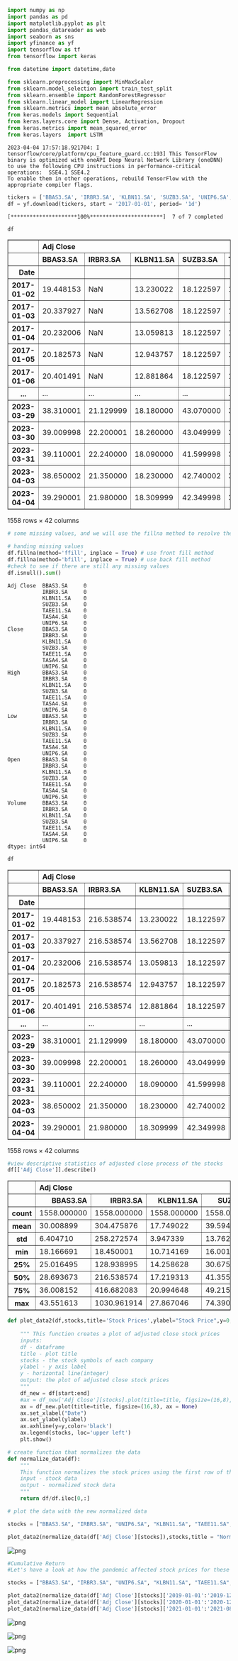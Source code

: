 ```python
import numpy as np
import pandas as pd
import matplotlib.pyplot as plt
import pandas_datareader as web
import seaborn as sns
import yfinance as yf
import tensorflow as tf
from tensorflow import keras

from datetime import datetime,date

from sklearn.preprocessing import MinMaxScaler
from sklearn.model_selection import train_test_split
from sklearn.ensemble import RandomForestRegressor
from sklearn.linear_model import LinearRegression
from sklearn.metrics import mean_absolute_error
from keras.models import Sequential
from keras.layers.core import Dense, Activation, Dropout
from keras.metrics import mean_squared_error
from keras.layers  import LSTM
```

    2023-04-04 17:57:18.921704: I tensorflow/core/platform/cpu_feature_guard.cc:193] This TensorFlow binary is optimized with oneAPI Deep Neural Network Library (oneDNN) to use the following CPU instructions in performance-critical operations:  SSE4.1 SSE4.2
    To enable them in other operations, rebuild TensorFlow with the appropriate compiler flags.



```python
tickers = ['BBAS3.SA', 'IRBR3.SA', 'KLBN11.SA', 'SUZB3.SA', 'UNIP6.SA', 'TASA4.SA', 'TAEE11.SA']
df = yf.download(tickers, start = '2017-01-01', period= '1d')
```

    [*********************100%***********************]  7 of 7 completed



```python
df

```




<div>
<style scoped>
    .dataframe tbody tr th:only-of-type {
        vertical-align: middle;
    }

    .dataframe tbody tr th {
        vertical-align: top;
    }

    .dataframe thead tr th {
        text-align: left;
    }

    .dataframe thead tr:last-of-type th {
        text-align: right;
    }
</style>
<table border="1" class="dataframe">
  <thead>
    <tr>
      <th></th>
      <th colspan="7" halign="left">Adj Close</th>
      <th colspan="3" halign="left">Close</th>
      <th>...</th>
      <th colspan="3" halign="left">Open</th>
      <th colspan="7" halign="left">Volume</th>
    </tr>
    <tr>
      <th></th>
      <th>BBAS3.SA</th>
      <th>IRBR3.SA</th>
      <th>KLBN11.SA</th>
      <th>SUZB3.SA</th>
      <th>TAEE11.SA</th>
      <th>TASA4.SA</th>
      <th>UNIP6.SA</th>
      <th>BBAS3.SA</th>
      <th>IRBR3.SA</th>
      <th>KLBN11.SA</th>
      <th>...</th>
      <th>TAEE11.SA</th>
      <th>TASA4.SA</th>
      <th>UNIP6.SA</th>
      <th>BBAS3.SA</th>
      <th>IRBR3.SA</th>
      <th>KLBN11.SA</th>
      <th>SUZB3.SA</th>
      <th>TAEE11.SA</th>
      <th>TASA4.SA</th>
      <th>UNIP6.SA</th>
    </tr>
    <tr>
      <th>Date</th>
      <th></th>
      <th></th>
      <th></th>
      <th></th>
      <th></th>
      <th></th>
      <th></th>
      <th></th>
      <th></th>
      <th></th>
      <th></th>
      <th></th>
      <th></th>
      <th></th>
      <th></th>
      <th></th>
      <th></th>
      <th></th>
      <th></th>
      <th></th>
      <th></th>
    </tr>
  </thead>
  <tbody>
    <tr>
      <th>2017-01-02</th>
      <td>19.448153</td>
      <td>NaN</td>
      <td>13.230022</td>
      <td>18.122597</td>
      <td>11.511273</td>
      <td>1.716108</td>
      <td>1.991450</td>
      <td>27.540001</td>
      <td>NaN</td>
      <td>17.100000</td>
      <td>...</td>
      <td>20.709999</td>
      <td>1.750000</td>
      <td>4.885713</td>
      <td>1968200</td>
      <td>NaN</td>
      <td>841000.0</td>
      <td>0</td>
      <td>572300.0</td>
      <td>15200</td>
      <td>2660</td>
    </tr>
    <tr>
      <th>2017-01-03</th>
      <td>20.337927</td>
      <td>NaN</td>
      <td>13.562708</td>
      <td>18.122597</td>
      <td>11.532791</td>
      <td>1.744241</td>
      <td>1.968125</td>
      <td>28.799999</td>
      <td>NaN</td>
      <td>17.530001</td>
      <td>...</td>
      <td>21.430000</td>
      <td>1.860000</td>
      <td>4.835713</td>
      <td>7578900</td>
      <td>NaN</td>
      <td>2080700.0</td>
      <td>0</td>
      <td>1292700.0</td>
      <td>11500</td>
      <td>45360</td>
    </tr>
    <tr>
      <th>2017-01-04</th>
      <td>20.232006</td>
      <td>NaN</td>
      <td>13.059813</td>
      <td>18.122597</td>
      <td>11.430589</td>
      <td>1.631709</td>
      <td>1.988534</td>
      <td>28.650000</td>
      <td>NaN</td>
      <td>16.879999</td>
      <td>...</td>
      <td>21.410000</td>
      <td>1.810000</td>
      <td>4.885713</td>
      <td>4156300</td>
      <td>NaN</td>
      <td>1805000.0</td>
      <td>0</td>
      <td>1173400.0</td>
      <td>56900</td>
      <td>1400</td>
    </tr>
    <tr>
      <th>2017-01-05</th>
      <td>20.182573</td>
      <td>NaN</td>
      <td>12.943757</td>
      <td>18.122597</td>
      <td>11.484379</td>
      <td>1.687975</td>
      <td>1.997282</td>
      <td>28.580000</td>
      <td>NaN</td>
      <td>16.730000</td>
      <td>...</td>
      <td>21.209999</td>
      <td>1.780000</td>
      <td>4.885713</td>
      <td>5457100</td>
      <td>NaN</td>
      <td>1837400.0</td>
      <td>0</td>
      <td>1069600.0</td>
      <td>14900</td>
      <td>48860</td>
    </tr>
    <tr>
      <th>2017-01-06</th>
      <td>20.401491</td>
      <td>NaN</td>
      <td>12.881864</td>
      <td>18.122597</td>
      <td>11.387552</td>
      <td>1.641087</td>
      <td>1.976872</td>
      <td>28.889999</td>
      <td>NaN</td>
      <td>16.650000</td>
      <td>...</td>
      <td>21.260000</td>
      <td>1.780000</td>
      <td>4.807141</td>
      <td>3692400</td>
      <td>NaN</td>
      <td>1356700.0</td>
      <td>0</td>
      <td>574100.0</td>
      <td>1000</td>
      <td>1820</td>
    </tr>
    <tr>
      <th>...</th>
      <td>...</td>
      <td>...</td>
      <td>...</td>
      <td>...</td>
      <td>...</td>
      <td>...</td>
      <td>...</td>
      <td>...</td>
      <td>...</td>
      <td>...</td>
      <td>...</td>
      <td>...</td>
      <td>...</td>
      <td>...</td>
      <td>...</td>
      <td>...</td>
      <td>...</td>
      <td>...</td>
      <td>...</td>
      <td>...</td>
      <td>...</td>
    </tr>
    <tr>
      <th>2023-03-29</th>
      <td>38.310001</td>
      <td>21.129999</td>
      <td>18.180000</td>
      <td>43.070000</td>
      <td>34.919998</td>
      <td>15.500000</td>
      <td>71.639999</td>
      <td>38.310001</td>
      <td>21.129999</td>
      <td>18.180000</td>
      <td>...</td>
      <td>35.230000</td>
      <td>15.450000</td>
      <td>73.660004</td>
      <td>7197800</td>
      <td>1063200.0</td>
      <td>5026000.0</td>
      <td>3955700</td>
      <td>2225500.0</td>
      <td>589300</td>
      <td>230100</td>
    </tr>
    <tr>
      <th>2023-03-30</th>
      <td>39.009998</td>
      <td>22.200001</td>
      <td>18.260000</td>
      <td>43.049999</td>
      <td>34.849998</td>
      <td>16.379999</td>
      <td>71.089996</td>
      <td>39.009998</td>
      <td>22.200001</td>
      <td>18.260000</td>
      <td>...</td>
      <td>35.090000</td>
      <td>15.600000</td>
      <td>71.660004</td>
      <td>13147600</td>
      <td>1717500.0</td>
      <td>5087700.0</td>
      <td>5943600</td>
      <td>2522900.0</td>
      <td>806500</td>
      <td>254100</td>
    </tr>
    <tr>
      <th>2023-03-31</th>
      <td>39.110001</td>
      <td>22.240000</td>
      <td>18.090000</td>
      <td>41.599998</td>
      <td>34.830002</td>
      <td>16.180000</td>
      <td>70.050003</td>
      <td>39.110001</td>
      <td>22.240000</td>
      <td>18.090000</td>
      <td>...</td>
      <td>34.980000</td>
      <td>16.389999</td>
      <td>71.559998</td>
      <td>8450100</td>
      <td>1633100.0</td>
      <td>6252600.0</td>
      <td>14261800</td>
      <td>2057300.0</td>
      <td>1065700</td>
      <td>406100</td>
    </tr>
    <tr>
      <th>2023-04-03</th>
      <td>38.650002</td>
      <td>21.350000</td>
      <td>18.230000</td>
      <td>42.740002</td>
      <td>34.650002</td>
      <td>16.389999</td>
      <td>69.250000</td>
      <td>38.650002</td>
      <td>21.350000</td>
      <td>18.230000</td>
      <td>...</td>
      <td>34.849998</td>
      <td>16.150000</td>
      <td>70.730003</td>
      <td>8960300</td>
      <td>1382600.0</td>
      <td>4081800.0</td>
      <td>6884200</td>
      <td>2448600.0</td>
      <td>642800</td>
      <td>221700</td>
    </tr>
    <tr>
      <th>2023-04-04</th>
      <td>39.290001</td>
      <td>21.980000</td>
      <td>18.309999</td>
      <td>42.349998</td>
      <td>35.180000</td>
      <td>16.270000</td>
      <td>69.970001</td>
      <td>39.290001</td>
      <td>21.980000</td>
      <td>18.309999</td>
      <td>...</td>
      <td>35.000000</td>
      <td>16.440001</td>
      <td>69.650002</td>
      <td>8219000</td>
      <td>1602300.0</td>
      <td>5157000.0</td>
      <td>4730300</td>
      <td>3813500.0</td>
      <td>514700</td>
      <td>200300</td>
    </tr>
  </tbody>
</table>
<p>1558 rows × 42 columns</p>
</div>




```python
# some missing values, and we will use the fillna method to resolve the missing values.

# handing missing values
df.fillna(method='ffill', inplace = True) # use front fill method
df.fillna(method='bfill', inplace = True) # use back fill method
#check to see if there are still any missing values
df.isnull().sum()
```




    Adj Close  BBAS3.SA     0
               IRBR3.SA     0
               KLBN11.SA    0
               SUZB3.SA     0
               TAEE11.SA    0
               TASA4.SA     0
               UNIP6.SA     0
    Close      BBAS3.SA     0
               IRBR3.SA     0
               KLBN11.SA    0
               SUZB3.SA     0
               TAEE11.SA    0
               TASA4.SA     0
               UNIP6.SA     0
    High       BBAS3.SA     0
               IRBR3.SA     0
               KLBN11.SA    0
               SUZB3.SA     0
               TAEE11.SA    0
               TASA4.SA     0
               UNIP6.SA     0
    Low        BBAS3.SA     0
               IRBR3.SA     0
               KLBN11.SA    0
               SUZB3.SA     0
               TAEE11.SA    0
               TASA4.SA     0
               UNIP6.SA     0
    Open       BBAS3.SA     0
               IRBR3.SA     0
               KLBN11.SA    0
               SUZB3.SA     0
               TAEE11.SA    0
               TASA4.SA     0
               UNIP6.SA     0
    Volume     BBAS3.SA     0
               IRBR3.SA     0
               KLBN11.SA    0
               SUZB3.SA     0
               TAEE11.SA    0
               TASA4.SA     0
               UNIP6.SA     0
    dtype: int64




```python
df

```




<div>
<style scoped>
    .dataframe tbody tr th:only-of-type {
        vertical-align: middle;
    }

    .dataframe tbody tr th {
        vertical-align: top;
    }

    .dataframe thead tr th {
        text-align: left;
    }

    .dataframe thead tr:last-of-type th {
        text-align: right;
    }
</style>
<table border="1" class="dataframe">
  <thead>
    <tr>
      <th></th>
      <th colspan="7" halign="left">Adj Close</th>
      <th colspan="3" halign="left">Close</th>
      <th>...</th>
      <th colspan="3" halign="left">Open</th>
      <th colspan="7" halign="left">Volume</th>
    </tr>
    <tr>
      <th></th>
      <th>BBAS3.SA</th>
      <th>IRBR3.SA</th>
      <th>KLBN11.SA</th>
      <th>SUZB3.SA</th>
      <th>TAEE11.SA</th>
      <th>TASA4.SA</th>
      <th>UNIP6.SA</th>
      <th>BBAS3.SA</th>
      <th>IRBR3.SA</th>
      <th>KLBN11.SA</th>
      <th>...</th>
      <th>TAEE11.SA</th>
      <th>TASA4.SA</th>
      <th>UNIP6.SA</th>
      <th>BBAS3.SA</th>
      <th>IRBR3.SA</th>
      <th>KLBN11.SA</th>
      <th>SUZB3.SA</th>
      <th>TAEE11.SA</th>
      <th>TASA4.SA</th>
      <th>UNIP6.SA</th>
    </tr>
    <tr>
      <th>Date</th>
      <th></th>
      <th></th>
      <th></th>
      <th></th>
      <th></th>
      <th></th>
      <th></th>
      <th></th>
      <th></th>
      <th></th>
      <th></th>
      <th></th>
      <th></th>
      <th></th>
      <th></th>
      <th></th>
      <th></th>
      <th></th>
      <th></th>
      <th></th>
      <th></th>
    </tr>
  </thead>
  <tbody>
    <tr>
      <th>2017-01-02</th>
      <td>19.448153</td>
      <td>216.538574</td>
      <td>13.230022</td>
      <td>18.122597</td>
      <td>11.511273</td>
      <td>1.716108</td>
      <td>1.991450</td>
      <td>27.540001</td>
      <td>224.583786</td>
      <td>17.100000</td>
      <td>...</td>
      <td>20.709999</td>
      <td>1.750000</td>
      <td>4.885713</td>
      <td>1968200</td>
      <td>1448107.0</td>
      <td>841000.0</td>
      <td>0</td>
      <td>572300.0</td>
      <td>15200</td>
      <td>2660</td>
    </tr>
    <tr>
      <th>2017-01-03</th>
      <td>20.337927</td>
      <td>216.538574</td>
      <td>13.562708</td>
      <td>18.122597</td>
      <td>11.532791</td>
      <td>1.744241</td>
      <td>1.968125</td>
      <td>28.799999</td>
      <td>224.583786</td>
      <td>17.530001</td>
      <td>...</td>
      <td>21.430000</td>
      <td>1.860000</td>
      <td>4.835713</td>
      <td>7578900</td>
      <td>1448107.0</td>
      <td>2080700.0</td>
      <td>0</td>
      <td>1292700.0</td>
      <td>11500</td>
      <td>45360</td>
    </tr>
    <tr>
      <th>2017-01-04</th>
      <td>20.232006</td>
      <td>216.538574</td>
      <td>13.059813</td>
      <td>18.122597</td>
      <td>11.430589</td>
      <td>1.631709</td>
      <td>1.988534</td>
      <td>28.650000</td>
      <td>224.583786</td>
      <td>16.879999</td>
      <td>...</td>
      <td>21.410000</td>
      <td>1.810000</td>
      <td>4.885713</td>
      <td>4156300</td>
      <td>1448107.0</td>
      <td>1805000.0</td>
      <td>0</td>
      <td>1173400.0</td>
      <td>56900</td>
      <td>1400</td>
    </tr>
    <tr>
      <th>2017-01-05</th>
      <td>20.182573</td>
      <td>216.538574</td>
      <td>12.943757</td>
      <td>18.122597</td>
      <td>11.484379</td>
      <td>1.687975</td>
      <td>1.997282</td>
      <td>28.580000</td>
      <td>224.583786</td>
      <td>16.730000</td>
      <td>...</td>
      <td>21.209999</td>
      <td>1.780000</td>
      <td>4.885713</td>
      <td>5457100</td>
      <td>1448107.0</td>
      <td>1837400.0</td>
      <td>0</td>
      <td>1069600.0</td>
      <td>14900</td>
      <td>48860</td>
    </tr>
    <tr>
      <th>2017-01-06</th>
      <td>20.401491</td>
      <td>216.538574</td>
      <td>12.881864</td>
      <td>18.122597</td>
      <td>11.387552</td>
      <td>1.641087</td>
      <td>1.976872</td>
      <td>28.889999</td>
      <td>224.583786</td>
      <td>16.650000</td>
      <td>...</td>
      <td>21.260000</td>
      <td>1.780000</td>
      <td>4.807141</td>
      <td>3692400</td>
      <td>1448107.0</td>
      <td>1356700.0</td>
      <td>0</td>
      <td>574100.0</td>
      <td>1000</td>
      <td>1820</td>
    </tr>
    <tr>
      <th>...</th>
      <td>...</td>
      <td>...</td>
      <td>...</td>
      <td>...</td>
      <td>...</td>
      <td>...</td>
      <td>...</td>
      <td>...</td>
      <td>...</td>
      <td>...</td>
      <td>...</td>
      <td>...</td>
      <td>...</td>
      <td>...</td>
      <td>...</td>
      <td>...</td>
      <td>...</td>
      <td>...</td>
      <td>...</td>
      <td>...</td>
      <td>...</td>
    </tr>
    <tr>
      <th>2023-03-29</th>
      <td>38.310001</td>
      <td>21.129999</td>
      <td>18.180000</td>
      <td>43.070000</td>
      <td>34.919998</td>
      <td>15.500000</td>
      <td>71.639999</td>
      <td>38.310001</td>
      <td>21.129999</td>
      <td>18.180000</td>
      <td>...</td>
      <td>35.230000</td>
      <td>15.450000</td>
      <td>73.660004</td>
      <td>7197800</td>
      <td>1063200.0</td>
      <td>5026000.0</td>
      <td>3955700</td>
      <td>2225500.0</td>
      <td>589300</td>
      <td>230100</td>
    </tr>
    <tr>
      <th>2023-03-30</th>
      <td>39.009998</td>
      <td>22.200001</td>
      <td>18.260000</td>
      <td>43.049999</td>
      <td>34.849998</td>
      <td>16.379999</td>
      <td>71.089996</td>
      <td>39.009998</td>
      <td>22.200001</td>
      <td>18.260000</td>
      <td>...</td>
      <td>35.090000</td>
      <td>15.600000</td>
      <td>71.660004</td>
      <td>13147600</td>
      <td>1717500.0</td>
      <td>5087700.0</td>
      <td>5943600</td>
      <td>2522900.0</td>
      <td>806500</td>
      <td>254100</td>
    </tr>
    <tr>
      <th>2023-03-31</th>
      <td>39.110001</td>
      <td>22.240000</td>
      <td>18.090000</td>
      <td>41.599998</td>
      <td>34.830002</td>
      <td>16.180000</td>
      <td>70.050003</td>
      <td>39.110001</td>
      <td>22.240000</td>
      <td>18.090000</td>
      <td>...</td>
      <td>34.980000</td>
      <td>16.389999</td>
      <td>71.559998</td>
      <td>8450100</td>
      <td>1633100.0</td>
      <td>6252600.0</td>
      <td>14261800</td>
      <td>2057300.0</td>
      <td>1065700</td>
      <td>406100</td>
    </tr>
    <tr>
      <th>2023-04-03</th>
      <td>38.650002</td>
      <td>21.350000</td>
      <td>18.230000</td>
      <td>42.740002</td>
      <td>34.650002</td>
      <td>16.389999</td>
      <td>69.250000</td>
      <td>38.650002</td>
      <td>21.350000</td>
      <td>18.230000</td>
      <td>...</td>
      <td>34.849998</td>
      <td>16.150000</td>
      <td>70.730003</td>
      <td>8960300</td>
      <td>1382600.0</td>
      <td>4081800.0</td>
      <td>6884200</td>
      <td>2448600.0</td>
      <td>642800</td>
      <td>221700</td>
    </tr>
    <tr>
      <th>2023-04-04</th>
      <td>39.290001</td>
      <td>21.980000</td>
      <td>18.309999</td>
      <td>42.349998</td>
      <td>35.180000</td>
      <td>16.270000</td>
      <td>69.970001</td>
      <td>39.290001</td>
      <td>21.980000</td>
      <td>18.309999</td>
      <td>...</td>
      <td>35.000000</td>
      <td>16.440001</td>
      <td>69.650002</td>
      <td>8219000</td>
      <td>1602300.0</td>
      <td>5157000.0</td>
      <td>4730300</td>
      <td>3813500.0</td>
      <td>514700</td>
      <td>200300</td>
    </tr>
  </tbody>
</table>
<p>1558 rows × 42 columns</p>
</div>




```python
#view descriptive statistics of adjusted close process of the stocks
df[['Adj Close']].describe()
```




<div>
<style scoped>
    .dataframe tbody tr th:only-of-type {
        vertical-align: middle;
    }

    .dataframe tbody tr th {
        vertical-align: top;
    }

    .dataframe thead tr th {
        text-align: left;
    }
</style>
<table border="1" class="dataframe">
  <thead>
    <tr>
      <th></th>
      <th colspan="7" halign="left">Adj Close</th>
    </tr>
    <tr>
      <th></th>
      <th>BBAS3.SA</th>
      <th>IRBR3.SA</th>
      <th>KLBN11.SA</th>
      <th>SUZB3.SA</th>
      <th>TAEE11.SA</th>
      <th>TASA4.SA</th>
      <th>UNIP6.SA</th>
    </tr>
  </thead>
  <tbody>
    <tr>
      <th>count</th>
      <td>1558.000000</td>
      <td>1558.000000</td>
      <td>1558.000000</td>
      <td>1558.000000</td>
      <td>1558.000000</td>
      <td>1558.000000</td>
      <td>1558.000000</td>
    </tr>
    <tr>
      <th>mean</th>
      <td>30.008899</td>
      <td>304.475876</td>
      <td>17.749022</td>
      <td>39.594539</td>
      <td>22.668617</td>
      <td>9.369296</td>
      <td>36.254399</td>
    </tr>
    <tr>
      <th>std</th>
      <td>6.404710</td>
      <td>258.272574</td>
      <td>3.947339</td>
      <td>13.762798</td>
      <td>9.435561</td>
      <td>8.002896</td>
      <td>30.104588</td>
    </tr>
    <tr>
      <th>min</th>
      <td>18.166691</td>
      <td>18.450001</td>
      <td>10.714169</td>
      <td>16.001627</td>
      <td>11.183148</td>
      <td>1.584821</td>
      <td>1.965209</td>
    </tr>
    <tr>
      <th>25%</th>
      <td>25.016495</td>
      <td>128.938995</td>
      <td>14.258628</td>
      <td>30.675386</td>
      <td>12.891089</td>
      <td>2.363165</td>
      <td>16.065682</td>
    </tr>
    <tr>
      <th>50%</th>
      <td>28.693673</td>
      <td>216.538574</td>
      <td>17.219313</td>
      <td>41.355589</td>
      <td>20.502331</td>
      <td>5.087368</td>
      <td>21.225048</td>
    </tr>
    <tr>
      <th>75%</th>
      <td>36.008152</td>
      <td>416.682083</td>
      <td>20.994648</td>
      <td>49.215112</td>
      <td>32.224201</td>
      <td>16.962500</td>
      <td>66.940727</td>
    </tr>
    <tr>
      <th>max</th>
      <td>43.551613</td>
      <td>1030.961914</td>
      <td>27.867046</td>
      <td>74.390312</td>
      <td>40.624340</td>
      <td>26.970087</td>
      <td>109.632782</td>
    </tr>
  </tbody>
</table>
</div>




```python
def plot_data2(df,stocks,title='Stock Prices',ylabel="Stock Price",y=0, start='2001-01-17', end ='2023-03-01'):
    
    """ This function creates a plot of adjusted close stock prices
    inputs:
    df - dataframe
    title - plot title
    stocks - the stock symbols of each company
    ylabel - y axis label
    y - horizontal line(integer)
    output: the plot of adjusted close stock prices
    """
    df_new = df[start:end]
    #ax = df_new['Adj Close'][stocks].plot(title=title, figsize=(16,8), ax = None)
    ax = df_new.plot(title=title, figsize=(16,8), ax = None)
    ax.set_xlabel("Date")
    ax.set_ylabel(ylabel)
    ax.axhline(y=y,color='black')
    ax.legend(stocks, loc='upper left')
    plt.show()
```


```python
# create function that normalizes the data
def normalize_data(df):
    """ 
    This function normalizes the stock prices using the first row of the dataframe
    input - stock data
    output - normalized stock data
    """
    return df/df.iloc[0,:]    
```


```python
# plot the data with the new normalized data

stocks = ["BBAS3.SA", "IRBR3.SA", "UNIP6.SA", "KLBN11.SA", "TAEE11.SA", "TASA4.SA", "SUZB3.SA"]

plot_data2(normalize_data(df['Adj Close'][stocks]),stocks,title = "Normalized Stock Prices", ylabel = 'Cummulative return',y=1)
```


    
![png](output_8_0.png)
    



```python
#Cumulative Return
#Let's have a look at how the pandemic affected stock prices for these companies.

stocks = ["BBAS3.SA", "IRBR3.SA", "UNIP6.SA", "KLBN11.SA", "TAEE11.SA", "TASA4.SA", "SUZB3.SA"]

plot_data2(normalize_data(df['Adj Close'][stocks]['2019-01-01':'2019-12-31']), stocks,title = '2019', ylabel = 'Cummulative return',y=1, start='2019-01-01', end = '2019-12-31') #2019
plot_data2(normalize_data(df['Adj Close'][stocks]['2020-01-01':'2020-12-31']), stocks,title = '2020', ylabel = 'Cummulative return',y=1, start='2020-01-01', end = '2020-12-31') #2020
plot_data2(normalize_data(df['Adj Close'][stocks]['2021-01-01':'2021-08-17']), stocks,title = '2021', ylabel = 'Cummulative return',y=1, start='2021-01-01', end = '2021-08-17') #2021
```


    
![png](output_9_0.png)
    



    
![png](output_9_1.png)
    



    
![png](output_9_2.png)
    



```python

```
